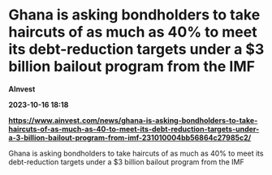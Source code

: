 # Ghana is asking bondholders to take haircuts of as much as 40% to meet its debt-reduction targets under a $3 billion bailout program from the IMF
**AInvest**

**2023-10-16 18:18**

**https://www.ainvest.com/news/ghana-is-asking-bondholders-to-take-haircuts-of-as-much-as-40-to-meet-its-debt-reduction-targets-under-a-3-billion-bailout-program-from-imf-231010004bb56864c27985c2/**

Ghana is asking bondholders to take haircuts of as much as 40% to meet its debt-reduction targets under a $3 billion bailout program from the IMF